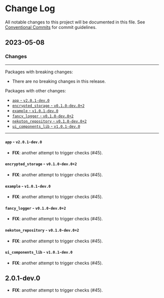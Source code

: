 # Change Log

All notable changes to this project will be documented in this file.
See [Conventional Commits](https://conventionalcommits.org) for commit guidelines.

## 2023-05-08

### Changes

---

Packages with breaking changes:

 - There are no breaking changes in this release.

Packages with other changes:

 - [`app` - `v2.0.1-dev.0`](#app---v201-dev0)
 - [`encrypted_storage` - `v0.1.0-dev.0+2`](#encrypted_storage---v010-dev02)
 - [`example` - `v1.0.1-dev.0`](#example---v101-dev0)
 - [`fancy_logger` - `v0.1.0-dev.0+2`](#fancy_logger---v010-dev02)
 - [`nekoton_repository` - `v0.1.0-dev.0+2`](#nekoton_repository---v010-dev02)
 - [`ui_components_lib` - `v1.0.1-dev.0`](#ui_components_lib---v101-dev0)

---

#### `app` - `v2.0.1-dev.0`

 - **FIX**: another attempt to trigger checks (#45).

#### `encrypted_storage` - `v0.1.0-dev.0+2`

 - **FIX**: another attempt to trigger checks (#45).

#### `example` - `v1.0.1-dev.0`

 - **FIX**: another attempt to trigger checks (#45).

#### `fancy_logger` - `v0.1.0-dev.0+2`

 - **FIX**: another attempt to trigger checks (#45).

#### `nekoton_repository` - `v0.1.0-dev.0+2`

 - **FIX**: another attempt to trigger checks (#45).

#### `ui_components_lib` - `v1.0.1-dev.0`

 - **FIX**: another attempt to trigger checks (#45).

## 2.0.1-dev.0

 - **FIX**: another attempt to trigger checks (#45).

